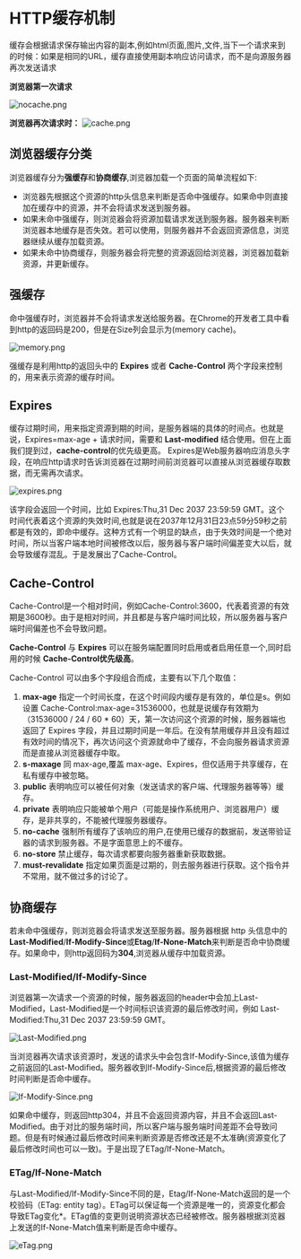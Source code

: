 # HTTP缓存机制

缓存会根据请求保存输出内容的副本,例如html页面,图片,文件,当下一个请求来到的时候：如果是相同的URL，缓存直接使用副本响应访问请求，而不是向源服务器再次发送请求

**浏览器第一次请求**

![nocache.png](https://images2018.cnblogs.com/blog/940884/201804/940884-20180423141945261-83532090.png)

**浏览器再次请求时：**
![cache.png](https://images2018.cnblogs.com/blog/940884/201804/940884-20180423141951735-912699213.png)

## 浏览器缓存分类

浏览器缓存分为**强缓存**和**协商缓存**,浏览器加载一个页面的简单流程如下:

- 浏览器先根据这个资源的http头信息来判断是否命中强缓存。如果命中则直接加在缓存中的资源，并不会将请求发送到服务器。
- 如果未命中强缓存，则浏览器会将资源加载请求发送到服务器。服务器来判断浏览器本地缓存是否失效。若可以使用，则服务器并不会返回资源信息，浏览器继续从缓存加载资源。
- 如果未命中协商缓存，则服务器会将完整的资源返回给浏览器，浏览器加载新资源，并更新缓存。

## 强缓存

命中强缓存时，浏览器并不会将请求发送给服务器。在Chrome的开发者工具中看到http的返回码是200，但是在Size列会显示为(memory cache)。

![memory.png](https://cdn.nlark.com/yuque/0/2020/png/1656137/1593337779750-952ad0bd-1c7f-44fe-9c66-7db898721b9d.png?x-oss-process=image%2Fresize%2Cw_746)

强缓存是利用http的返回头中的 **Expires** 或者 **Cache-Control** 两个字段来控制的，用来表示资源的缓存时间。

## Expires
缓存过期时间，用来指定资源到期的时间，是服务器端的具体的时间点。也就是说，Expires=max-age + 请求时间，需要和 **Last-modified** 结合使用。但在上面我们提到过，**cache-control**的优先级更高。 Expires是Web服务器响应消息头字段，在响应http请求时告诉浏览器在过期时间前浏览器可以直接从浏览器缓存取数据，而无需再次请求。

![expires.png](https://cdn.nlark.com/yuque/0/2020/png/1656137/1593338090251-7ea9118e-aae5-460e-baa1-126aaa941b89.png)

该字段会返回一个时间，比如 Expires:Thu,31 Dec 2037 23:59:59 GMT。这个时间代表着这个资源的失效时间,也就是说在2037年12月31日23点59分59秒之前都是有效的，即命中缓存。这种方式有一个明显的缺点，由于失效时间是一个绝对时间，所以当客户端本地时间被修改以后，服务器与客户端时间偏差变大以后，就会导致缓存混乱。于是发展出了Cache-Control。

## Cache-Control

Cache-Control是一个相对时间，例如Cache-Control:3600，代表着资源的有效期是3600秒。由于是相对时间，并且都是与客户端时间比较，所以服务器与客户端时间偏差也不会导致问题。

**Cache-Control** 与 **Expires** 可以在服务端配置同时启用或者启用任意一个,同时启用的时候 **Cache-Control优先级高**。


Cache-Control 可以由多个字段组合而成，主要有以下几个取值：
1. **max-age** 指定一个时间长度，在这个时间段内缓存是有效的，单位是s。例如设置 Cache-Control:max-age=31536000，也就是说缓存有效期为（31536000 / 24 / 60 * 60）天，第一次访问这个资源的时候，服务器端也返回了 Expires 字段，并且过期时间是一年后。在没有禁用缓存并且没有超过有效时间的情况下，再次访问这个资源就命中了缓存，不会向服务器请求资源而是直接从浏览器缓存中取。
2. **s-maxage** 同 max-age,覆盖 max-age、Expires，但仅适用于共享缓存，在私有缓存中被忽略。
3. **public** 表明响应可以被任何对象（发送请求的客户端、代理服务器等等）缓存。
4. **private** 表明响应只能被单个用户（可能是操作系统用户、浏览器用户）缓存，是非共享的，不能被代理服务器缓存。
5. **no-cache** 强制所有缓存了该响应的用户,在使用已缓存的数据前，发送带验证器的请求到服务器。不是字面意思上的不缓存。
6. **no-store** 禁止缓存，每次请求都要向服务器重新获取数据。
7. **must-revalidate** 指定如果页面是过期的，则去服务器进行获取。这个指令并不常用，就不做过多的讨论了。

## 协商缓存

若未命中强缓存，则浏览器会将请求发送至服务器。服务器根据 http 头信息中的 **Last-Modified**/**If-Modify-Since**或**Etag**/**If-None-Match**来判断是否命中协商缓存。如果命中，则http返回码为**304**,浏览器从缓存中加载资源。

### Last-Modified/If-Modify-Since

浏览器第一次请求一个资源的时候，服务器返回的header中会加上Last-Modified，Last-Modified是一个时间标识该资源的最后修改时间，例如 Last-Modified:Thu,31 Dec 2037 23:59:59 GMT。

![Last-Modified.png](https://cdn.nlark.com/yuque/0/2020/png/1656137/1593337988295-0e78246b-d04a-4966-ba2c-c1bb37dff37c.png)

当浏览器再次请求该资源时，发送的请求头中会包含If-Modify-Since,该值为缓存之前返回的Last-Modified。服务器收到If-Modify-Since后,根据资源的最后修改时间判断是否命中缓存。

![If-Modify-Since.png](https://images2018.cnblogs.com/blog/940884/201804/940884-20180423141732879-1484228353.png)

如果命中缓存，则返回http304，并且不会返回资源内容，并且不会返回Last-Modified。由于对比的服务端时间，所以客户端与服务端时间差距不会导致问题。但是有时候通过最后修改时间来判断资源是否修改还是不太准确(资源变化了最后修改时间也可以一致)。于是出现了ETag/If-None-Match。

### ETag/If-None-Match

与Last-Modified/If-Modify-Since不同的是，Etag/If-None-Match返回的是一个校验码（ETag: entity tag）。ETag可以保证每一个资源是唯一的，资源变化都会导致ETag变化*。ETag值的变更则说明资源状态已经被修改。服务器根据浏览器上发送的If-None-Match值来判断是否命中缓存。

![eTag.png](https://cdn.nlark.com/yuque/0/2020/png/1656137/1593337878486-d5f5f7ad-fb22-4b00-82aa-f1e4cee904ba.png)